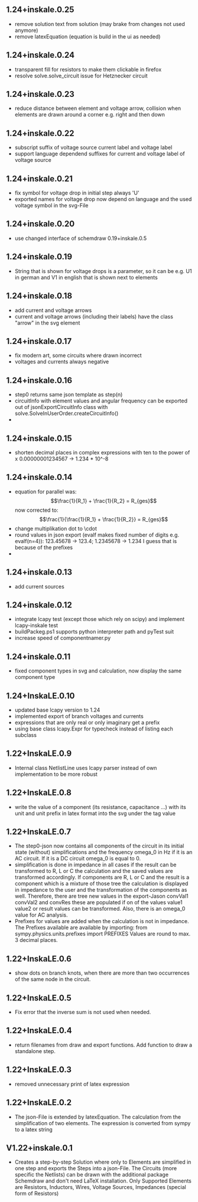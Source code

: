 ## 1.24+inskale.0.25
- remove solution text from solution (may brake from changes not used anymore)
- remove latexEquation (equation is build in the ui as needed)

## 1.24+inskale.0.24
- transparent fill for resistors to make them clickable in firefox
- resolve solve.solve_circuit issue for Hetznecker circuit

## 1.24+inskale.0.23
- reduce distance between element and voltage arrow, collision when elements are drawn around
a corner e.g. right and then down


## 1.24+inskale.0.22
- subscript suffix of voltage source current label and voltage label
- support language dependend suffixes for current and voltage label of voltage source

## 1.24+inskale.0.21
- fix symbol for voltage drop in initial step always 'U'
- exported names for voltage drop now depend on language and the used voltage symbol in the svg-File

## 1.24+inskale.0.20
- use changed interface of schemdraw 0.19+inskale.0.5

## 1.24+inskale.0.19
- String that is shown for voltage drops is a parameter, so it can be
e.g. U1 in german and V1 in english that is shown next to elements

## 1.24+inskale.0.18
- add current and voltage arrows
- current and voltage arrows (including their labels) have the class "arrow" in the svg element

## 1.24+inskale.0.17
- fix modern art, some circuits where drawn incorrect
- voltages and currents always negative

## 1.24+inskale.0.16
- step0 returns same json template as step(n)
- circuitInfo with element values and angular frequency can be exported out of jsonExportCircuitInfo class with
solve.SolveInUserOrder.createCircuitInfo()
- 

## 1.24+inskale.0.15
- shorten decimal places in complex expressions with ten to the power of x 0.00000001234567 -> 1.234 * 10^-8

## 1.24+inskale.0.14
- equation for parallel was: $$\frac{1}{R_1} + \frac{1}{R_2} = R_{ges}$$ now corrected to: $$\frac{1}{\frac{1}{R_1} + \frac{1}{R_2}} = R_{ges}$$
- change multiplikation dot to \cdot
- round values in json export (evalf makes fixed number of digits e.g. evalf(n=4)): 123.45678 -> 123.4; 1.2345678 -> 1.234
I guess that is because of the prefixes
- 
## 1.24+inskale.0.13
- add current sources

## 1.24+inskale.0.12
- integrate lcapy test (except those which rely on scipy) and implement lcapy-inskale test
- buildPackeg.ps1 supports python interpreter path and pyTest suit
- increase speed of componentnamer.py

## 1.24+inskale.0.11
- fixed component types in svg and calculation, now display the same component type

## 1.24+InskaLE.0.10
- updated base lcapy version to 1.24
- implemented export of branch voltages and currents
- expressions that are only real or only imaginary get a prefix
- using base class lcapy.Expr for typecheck instead of listing each subclass

## 1.22+InskaLE.0.9
- Internal class NetlistLine uses lcapy parser instead of own implementation to be more robust

## 1.22+InskaLE.0.8
- write the value of a component (its resistance, capacitance ...) with its unit and unit prefix in latex
format into the svg under the tag value

## 1.22+InskaLE.0.7
- The step0-json now contains all components of the circuit in its initial state (without) simplifications
and the frequency omega_0 in Hz if it is an AC circuit. If it is a DC circuit omega_0 is equal to 0.
- simplification is done in impedance in all cases if the result can be transformed to R, L or C
the calculation and the saved values are transformed accordingly. If components are R, L or C and the
result is a component which is a mixture of those tree the calculation is displayed in impedance to the
user and the transformation of the components as well. Therefore, there are tree new values in the
export-Jason convVal1 convVal2 and convRes these are populated if on of the values value1 value2 or 
result values can be transformed. Also, there is an omega_0 value for AC analysis.
- Prefixes for values are added when the calculation is not in impedance. The Prefixes available are
available by importing: from sympy.physics.units.prefixes import PREFIXES
Values are round to max. 3 decimal places.

## 1.22+InskaLE.0.6
- show dots on branch knots, when there are more than two occurrences of the same node in the circuit.

## 1.22+InskaLE.0.5
- Fix error that the inverse sum is not used when needed.

## 1.22+InskaLE.0.4
- return filenames from draw and export functions. Add function to draw a standalone step.

## 1.22+InskaLE.0.3
- removed unnecessary print of latex expression

## 1.22+InskaLE.0.2
- The json-File is extended by latexEquation. The calculation from the simplification of two
elements. The expression is converted from sympy to a latex string

## V1.22+inskale.0.1
- Creates a step-by-step Solution where only to Elements are simplified
in one step and exports the Steps into a json-File. The Circuits
(more specific the Netlists) can be drawn with the additional package
Schemdraw and don't need LaTeX installation. Only Supported Elements are
Resistors, Inductors, Wires, Voltage Sources, Impedances (special form of Resistors)